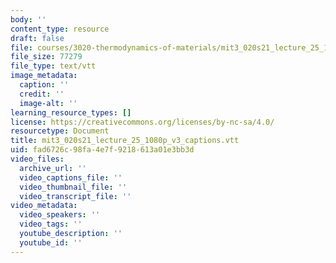 ```yaml
---
body: ''
content_type: resource
draft: false
file: courses/3020-thermodynamics-of-materials/mit3_020s21_lecture_25_1080p_v3_captions.vtt
file_size: 77279
file_type: text/vtt
image_metadata:
  caption: ''
  credit: ''
  image-alt: ''
learning_resource_types: []
license: https://creativecommons.org/licenses/by-nc-sa/4.0/
resourcetype: Document
title: mit3_020s21_lecture_25_1080p_v3_captions.vtt
uid: fad6726c-98fa-4e7f-9218-613a01e3bb3d
video_files:
  archive_url: ''
  video_captions_file: ''
  video_thumbnail_file: ''
  video_transcript_file: ''
video_metadata:
  video_speakers: ''
  video_tags: ''
  youtube_description: ''
  youtube_id: ''
---
```

